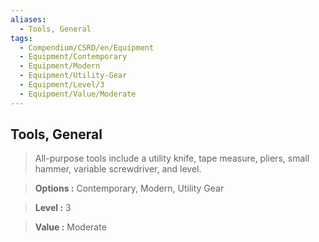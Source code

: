 ```yaml
---
aliases:
  - Tools, General
tags:
  - Compendium/CSRD/en/Equipment
  - Equipment/Contemporary
  - Equipment/Modern
  - Equipment/Utility-Gear
  - Equipment/Level/3
  - Equipment/Value/Moderate
---
```

  
    
## Tools, General    
    
>All-purpose tools include a utility knife, tape measure, pliers, small hammer, variable screwdriver, and level.    
> **Options :** Contemporary, Modern, Utility Gear    
> **Level :** 3    
> **Value :** Moderate